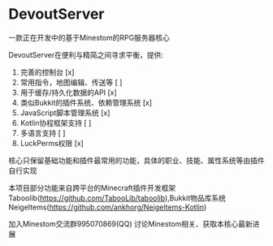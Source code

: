# DevoutServer

一款正在开发中的基于Minestom的RPG服务器核心

DevoutServer在便利与精简之间寻求平衡，提供:
1. 完善的控制台 [x]
2. 常用指令，地图编辑、传送等 [ ]
3. 用于缓存/持久化数据的API [x]
4. 类似Bukkit的插件系统、依赖管理系统 [x]
5. JavaScript脚本管理系统 [x]
6. Kotlin协程框架支持 [ ]
7. 多语言支持 [ ]
8. LuckPerms权限 [x]

核心只保留基础功能和插件最常用的功能，具体的职业、技能、属性系统等由插件自行实现

本项目部分功能来自跨平台的Minecraft插件开发框架Taboolib(https://github.com/TabooLib/taboolib),Bukkit物品库系统NeigeItems(https://github.com/ankhorg/NeigeItems-Kotlin)

加入Minestom交流群995070869(QQ) 讨论Minestom相关、获取本核心最新进展
